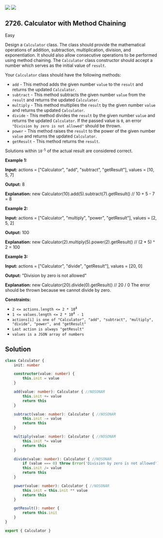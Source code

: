 [![](https://img.shields.io/github/stars/javadev/LeetCode-in-Java?label=Stars&style=flat-square)](https://github.com/javadev/LeetCode-in-Java)
[![](https://img.shields.io/github/forks/javadev/LeetCode-in-Java?label=Fork%20me%20on%20GitHub%20&style=flat-square)](https://github.com/javadev/LeetCode-in-Java/fork)

## 2726\. Calculator with Method Chaining

Easy

Design a `Calculator` class. The class should provide the mathematical operations of addition, subtraction, multiplication, division, and exponentiation. It should also allow consecutive operations to be performed using method chaining. The `Calculator` class constructor should accept a number which serves as the initial value of `result`.

Your `Calculator` class should have the following methods:

*   `add` - This method adds the given number `value` to the `result` and returns the updated `Calculator`.
*   `subtract` - This method subtracts the given number `value` from the `result` and returns the updated `Calculator`.
*   `multiply` - This method multiplies the `result` by the given number `value` and returns the updated `Calculator`.
*   `divide` - This method divides the `result` by the given number `value` and returns the updated `Calculator`. If the passed value is `0`, an error `"Division by zero is not allowed"` should be thrown.
*   `power` - This method raises the `result` to the power of the given number `value` and returns the updated `Calculator`.
*   `getResult` - This method returns the `result`.

Solutions within <code>10<sup>-5</sup></code> of the actual result are considered correct.

**Example 1:**

**Input:** actions = ["Calculator", "add", "subtract", "getResult"], values = [10, 5, 7]

**Output:** 8

**Explanation:** new Calculator(10).add(5).subtract(7).getResult() // 10 + 5 - 7 = 8

**Example 2:**

**Input:** actions = ["Calculator", "multiply", "power", "getResult"], values = [2, 5, 2]

**Output:** 100

**Explanation:** new Calculator(2).multiply(5).power(2).getResult() // (2 \* 5) ^ 2 = 100

**Example 3:**

**Input:** actions = ["Calculator", "divide", "getResult"], values = [20, 0]

**Output:** "Division by zero is not allowed"

**Explanation:** new Calculator(20).divide(0).getResult() // 20 / 0 The error should be thrown because we cannot divide by zero.

**Constraints:**

*   <code>2 <= actions.length <= 2 * 10<sup>4</sup></code>
*   <code>1 <= values.length <= 2 * 10<sup>4</sup> - 1</code>
*   `actions[i] is one of "Calculator", "add", "subtract", "multiply", "divide", "power", and "getResult"`
*   `Last action is always "getResult"`
*   `values is a JSON array of numbers`

## Solution

```typescript
class Calculator {
    init: number

    constructor(value: number) {
        this.init = value
    }

    add(value: number): Calculator { //NOSONAR
        this.init += value
        return this
    }

    subtract(value: number): Calculator { //NOSONAR
        this.init -= value
        return this
    }

    multiply(value: number): Calculator { //NOSONAR
        this.init *= value
        return this
    }

    divide(value: number): Calculator { //NOSONAR
        if (value === 0) throw Error('Division by zero is not allowed')
        this.init /= value
        return this
    }

    power(value: number): Calculator { //NOSONAR
        this.init = this.init ** value
        return this
    }

    getResult(): number {
        return this.init
    }
}

export { Calculator }
```